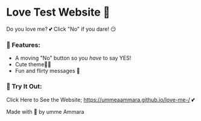 # Love Test Website 💖

Do you love me? 💕 Click "No" if you dare! 😏

### 🎀 Features:
- A moving "No" button so you *have* to say YES! 
- Cute theme🌸✨
- Fun and flirty messages 💌

### 🚀 Try It Out:
Click Here to See the Website; https://ummeaammara.github.io/love-me-/ 💕

Made with 💖 by umme Ammara 
